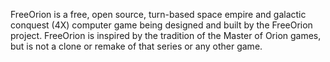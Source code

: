 FreeOrion is a free, open source, turn-based space empire and galactic conquest (4X) computer game being designed and built by the FreeOrion project. FreeOrion is inspired by the tradition of the Master of Orion games, but is not a clone or remake of that series or any other game.